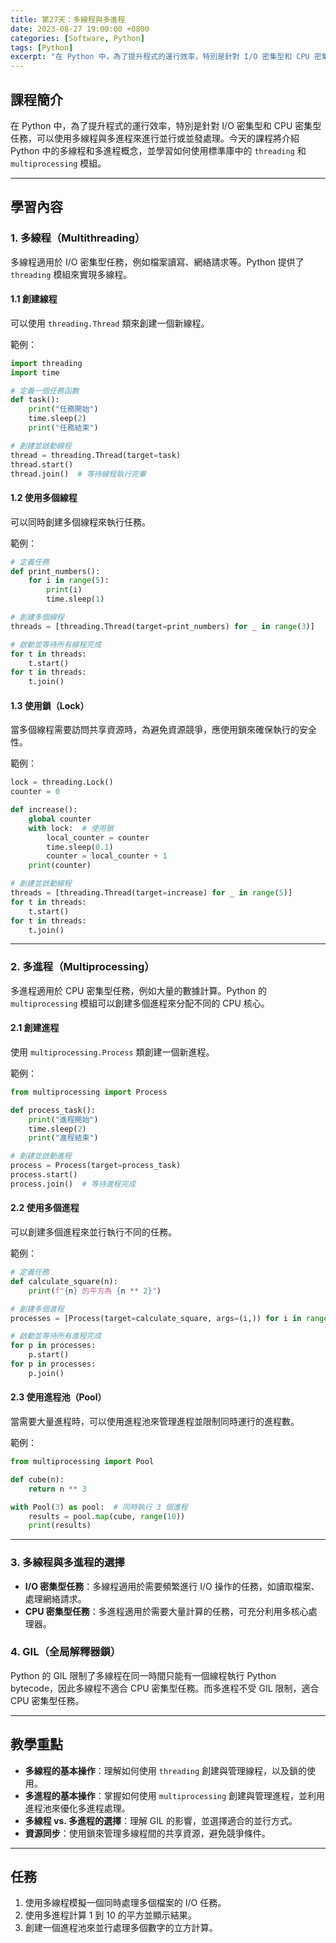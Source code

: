 ```yaml
---
title: 第27天：多線程與多進程
date: 2023-08-27 19:00:00 +0800
categories: [Software, Python]
tags: [Python] 
excerpt: "在 Python 中，為了提升程式的運行效率，特別是針對 I/O 密集型和 CPU 密集型任務，可以使用多線程與多進程來進行並行或並發處理。今天的課程將介紹 Python 中的多線程和多進程概念，並學習如何使用標準庫中的 `threading` 和 `multiprocessing` 模組"
---
```


## 課程簡介
在 Python 中，為了提升程式的運行效率，特別是針對 I/O 密集型和 CPU 密集型任務，可以使用多線程與多進程來進行並行或並發處理。今天的課程將介紹 Python 中的多線程和多進程概念，並學習如何使用標準庫中的 `threading` 和 `multiprocessing` 模組。

---

## 學習內容

### 1. 多線程（Multithreading）

多線程適用於 I/O 密集型任務，例如檔案讀寫、網絡請求等。Python 提供了 `threading` 模組來實現多線程。

#### 1.1 創建線程

可以使用 `threading.Thread` 類來創建一個新線程。

範例：
```python
import threading
import time

# 定義一個任務函數
def task():
    print("任務開始")
    time.sleep(2)
    print("任務結束")

# 創建並啟動線程
thread = threading.Thread(target=task)
thread.start()
thread.join()  # 等待線程執行完畢
```

#### 1.2 使用多個線程

可以同時創建多個線程來執行任務。

範例：
```python
# 定義任務
def print_numbers():
    for i in range(5):
        print(i)
        time.sleep(1)

# 創建多個線程
threads = [threading.Thread(target=print_numbers) for _ in range(3)]

# 啟動並等待所有線程完成
for t in threads:
    t.start()
for t in threads:
    t.join()
```

#### 1.3 使用鎖（Lock）

當多個線程需要訪問共享資源時，為避免資源競爭，應使用鎖來確保執行的安全性。

範例：
```python
lock = threading.Lock()
counter = 0

def increase():
    global counter
    with lock:  # 使用鎖
        local_counter = counter
        time.sleep(0.1)
        counter = local_counter + 1
    print(counter)

# 創建並啟動線程
threads = [threading.Thread(target=increase) for _ in range(5)]
for t in threads:
    t.start()
for t in threads:
    t.join()
```

---

### 2. 多進程（Multiprocessing）

多進程適用於 CPU 密集型任務，例如大量的數據計算。Python 的 `multiprocessing` 模組可以創建多個進程來分配不同的 CPU 核心。

#### 2.1 創建進程

使用 `multiprocessing.Process` 類創建一個新進程。

範例：
```python
from multiprocessing import Process

def process_task():
    print("進程開始")
    time.sleep(2)
    print("進程結束")

# 創建並啟動進程
process = Process(target=process_task)
process.start()
process.join()  # 等待進程完成
```

#### 2.2 使用多個進程

可以創建多個進程來並行執行不同的任務。

範例：
```python
# 定義任務
def calculate_square(n):
    print(f"{n} 的平方為 {n ** 2}")

# 創建多個進程
processes = [Process(target=calculate_square, args=(i,)) for i in range(5)]

# 啟動並等待所有進程完成
for p in processes:
    p.start()
for p in processes:
    p.join()
```

#### 2.3 使用進程池（Pool）

當需要大量進程時，可以使用進程池來管理進程並限制同時運行的進程數。

範例：
```python
from multiprocessing import Pool

def cube(n):
    return n ** 3

with Pool(3) as pool:  # 同時執行 3 個進程
    results = pool.map(cube, range(10))
    print(results)
```

---

### 3. 多線程與多進程的選擇

- **I/O 密集型任務**：多線程適用於需要頻繁進行 I/O 操作的任務，如讀取檔案、處理網絡請求。
- **CPU 密集型任務**：多進程適用於需要大量計算的任務，可充分利用多核心處理器。

### 4. GIL（全局解釋器鎖）

Python 的 GIL 限制了多線程在同一時間只能有一個線程執行 Python bytecode，因此多線程不適合 CPU 密集型任務。而多進程不受 GIL 限制，適合 CPU 密集型任務。

---

## 教學重點
- **多線程的基本操作**：理解如何使用 `threading` 創建與管理線程，以及鎖的使用。
- **多進程的基本操作**：掌握如何使用 `multiprocessing` 創建與管理進程，並利用進程池來優化多進程處理。
- **多線程 vs. 多進程的選擇**：理解 GIL 的影響，並選擇適合的並行方式。
- **資源同步**：使用鎖來管理多線程間的共享資源，避免競爭條件。

---

## 任務
1. 使用多線程模擬一個同時處理多個檔案的 I/O 任務。
2. 使用多進程計算 1 到 10 的平方並顯示結果。
3. 創建一個進程池來並行處理多個數字的立方計算。
